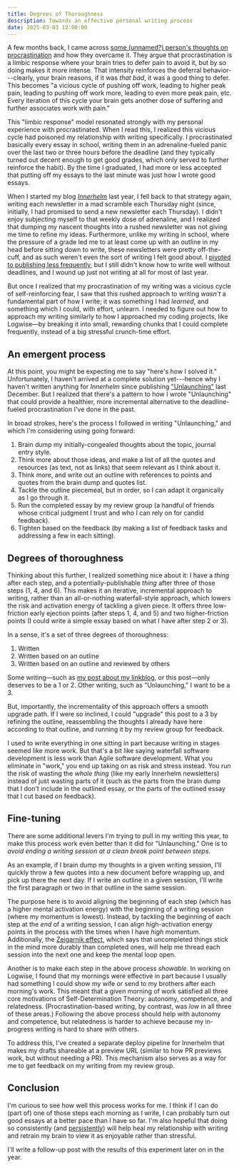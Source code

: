 ```yaml
---
title: Degrees of Thoroughness
description: Towards an effective personal writing process
date: 2025-03-03 12:00:00
---
```

A few months back, I came across [some (unnamed?) person's thoughts on procrastination](https://learnhowtolearn.org/how-i-cured-procrastination/) and how they overcame it. They argue that procrastination is a limbic response where your brain tries to defer pain to avoid it, but by so doing makes it more intense. That intensity reinforces the deferral behavior---clearly, your brain reasons, if it was _that bad_, it was a good thing to defer. This becomes "a vicious cycle of pushing off work, leading to higher peak pain, leading to pushing off work more, leading to even more peak pain, etc. Every iteration of this cycle your brain gets another dose of suffering and further associates work with pain."

This "limbic response" model resonated strongly with my personal experience with procrastinated. When I read this, I realized this vicious cycle had poisoned my relationship with writing specifically. I procrastinated basically every essay in school, writing them in an adrenaline-fueled panic over the last two or three hours before the deadline (and they typically turned out decent enough to get good grades, which only served to further reinforce the habit). By the time I graduated, I had more or less accepted that putting off my essays to the last minute was just how I wrote good essays.

When I started my blog [_Innerhelm_](https://innerhelm.com) last year, I fell back to that strategy again, writing each newsletter in a mad scramble each Thursday night (since, initially, I had promised to send a new newsletter each Thursday). I didn't enjoy subjecting myself to that weekly dose of adrenaline, and I realized that dumping my nascent thoughts into a rushed newsletter was not giving me time to refine my ideas. Furthermore, unlike my writing in school, where the pressure of a grade led me to at least come up with an outline in my head before sitting down to write, these newsletters were pretty off-the-cuff, and as such weren't even the sort of writing I felt good about. I [pivoted to publishing less frequently](https://innerhelm.com/newsletters/a-change-in-cadence/), but I still didn't know how to write well without deadlines, and I wound up just not writing at all for most of last year.

But once I realized that my procrastination of my writing was a vicious cycle of self-reinforcing fear, I saw that this rushed approach to writing _wasn't_ a fundamental part of how I write; it was something I had *learned*, and something which I could, with effort, unlearn. I needed to figure out how to approach my writing similarly to how I approached my coding projects, like Logwise—by breaking it into small, rewarding chunks that I could complete frequently, instead of a big stressful crunch-time effort.

## An emergent process

At this point, you might be expecting me to say "here's how I solved it." Unfortunately, I haven't arrived at a complete solution yet---hence why I haven't written anything for _Innerhelm_ since publishing ["Unlaunching"](/posts/software/unlaunching/) last December. But I realized that there's a pattern to how I wrote "Unlaunching" that could provide a healthier, more incremental alternative to the deadline-fueled procrastination I've done in the past.

In broad strokes, here's the process I followed in writing "Unlaunching," and which I'm considering using going forward:

1. Brain dump my initially-congealed thoughts about the topic, journal entry style. 
2. Think more about those ideas, and make a list of all the quotes and resources (as text, not as links) that seem relevant as I think about it.
3. Think more, and write out an outline with references to points and quotes from the brain dump and quotes list.
4. Tackle the outline piecemeal, but in order, so I can adapt it organically as I go through it.
5. Run the completed essay by my review group (a handful of friends whose critical judgment I trust and who I can rely on for candid feedback).
6. Tighten based on the feedback (by making a list of feedback tasks and addressing a few in each sitting).

## Degrees of thoroughness

Thinking about this further, I realized something nice about it: I have a _thing_ after each step, and a potentially-publishable _thing_ after three of those steps (1, 4, and 6). This makes it an iterative, incremental approach to writing, rather than an all-or-nothing waterfall-style approach, which lowers the risk and activation energy of tackling a given piece. It offers three low-friction early ejection points (after steps 1, 4, and 5) and two higher-friction points (I could write a simple essay based on what I have after step 2 or 3).

In a sense, it's a set of three degrees of thoroughness:
1. Written
2. Written based on an outline
3. Written based on an outline and reviewed by others

Some writing—such as [my post about my linkblog](/posts/software/linkblog/), or this post—only deserves to be a 1 or 2. Other writing, such as "Unlaunching," I want to be a 3.

But, importantly, the incrementality of this approach offers a smooth upgrade path. If I were so inclined, I could "upgrade" this post to a 3 by refining the outline, reassembling the thoughts I already have here according to that outline, and running it by my review group for feedback.

I used to write everything in one sitting in part because writing in stages seemed like more work. But that's a bit like saying waterfall software development is less work than Agile software development. What you eliminate in "work," you end up taking on as risk and stress instead. You run the risk of wasting the _whole thing_ (like my early Innerhelm newsletters) instead of just wasting parts of it (such as the parts from the brain dump that I don't include in the outlined essay, or the parts of the outlined essay that I cut based on feedback).

## Fine-tuning

There are some additional levers I'm trying to pull in my writing this year, to make this process work even better than it did for "Unlaunching." One is to _avoid ending a writing session at a clean break point between steps_.

As an example, if I brain dump my thoughts in a given writing session, I'll quickly throw a few quotes into a new document before wrapping up, and pick up there the next day. If I write an outline in a given session, I'll write the first paragraph or two in that outline in the same session.

The purpose here is to avoid aligning the beginning of each step (which has a higher mental activation energy) with the beginning of a writing session (where my momentum is lowest). Instead, by tackling the beginning of each step at the *end* of a writing session, I can align high-activation energy points in the process with the times when I have _high_ momentum. Additionally, the [Zeigarnik effect](https://en.wikipedia.org/wiki/Zeigarnik_effect), which says that uncompleted things stick in the mind more durably than completed ones, will help me thread each session into the next one and keep the mental loop open.

Another is to make each step in the above process _showable_. In working on Logwise, I found that my mornings were effective in part because I usually had something I could show my wife or send to my brothers after each morning's work. This meant that a given morning of work satisfied all three core motivations of Self-Determination Theory: autonomy, competence, and relatedness. (Procrastination-based writing, by contrast, was _low_ in all three of these areas.) Following the above process should help with autonomy and competence, but relatedness is harder to achieve because my in-progress writing is hard to share with others.

To address this, I've created a separate deploy pipeline for Innerhelm that makes my drafts shareable at a preview URL (similar to how PR previews work, but without needing a PR). This mechanism also serves as a way for me to get feedback on my writing from my review group.
## Conclusion

I'm curious to see how well this process works for me. I think if I can do (part of) one of those steps each morning as I write, I can probably turn out good essays at a better pace than I have so far. I'm also hopeful that doing so consistently (and [persistently](https://innerhelm.com/posts/persistence)) will help heal my relationship with writing and retrain my brain to view it as enjoyable rather than stressful.

I'll write a follow-up post with the results of this experiment later on in the year.
